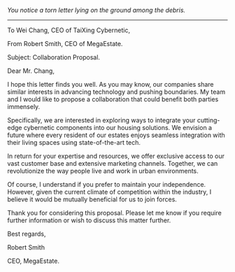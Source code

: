 
*You notice a torn letter lying on the ground among the debris.*

---

To Wei Chang,
CEO of TaiXing Cybernetic,

From Robert Smith,
CEO of MegaEstate.

Subject: Collaboration Proposal.

Dear Mr. Chang,

I hope this letter finds you well. As you may know, our companies share similar interests in advancing technology and pushing boundaries. My team and I would like to propose a collaboration that could benefit both parties immensely.

Specifically, we are interested in exploring ways to integrate your cutting-edge cybernetic components into our housing solutions. We envision a future where every resident of our estates enjoys seamless integration with their living spaces using state-of-the-art tech.

In return for your expertise and resources, we offer exclusive access to our vast customer base and extensive marketing channels. Together, we can revolutionize the way people live and work in urban environments.

Of course, I understand if you prefer to maintain your independence. However, given the current climate of competition within the industry, I believe it would be mutually beneficial for us to join forces.

Thank you for considering this proposal. Please let me know if you require further information or wish to discuss this matter further.

Best regards,

Robert Smith

CEO, MegaEstate.
